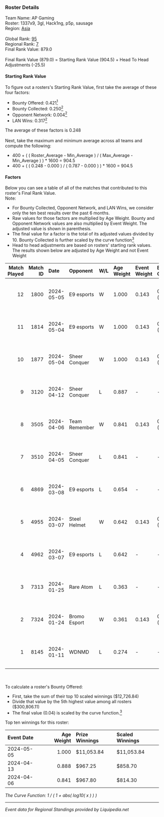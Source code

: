 ### Roster Details<br />
Team Name: AP Gaming<br />
Roster: 1337x9, 3gl, Hack1ng, p5p, sausage<br />
Region: [Asia]( ../standings_asia.md)<br />
<br />
Global Rank: [95](../standings_global.md)<br />
Regional Rank: [7]( ../standings_asia.md)<br />
Final Rank Value:  879.0<br />
<br />
Final Rank Value (879.0) = Starting Rank Value (904.5) + Head To Head Adjustments (-25.5)<br />

#### Starting Rank Value<br />
To figure out a rosters's Starting Rank Value, first take the average of these four factors:<br />
- Bounty Offered: 0.421[<sup>1</sup>](#table2)
- Bounty Collected: 0.250[<sup>2</sup>](#table1)
- Opponent Network: 0.004[<sup>2</sup>](#table1)
- LAN Wins: 0.317[<sup>2</sup>](#table1)

The average of these factors is 0.248<br />
<br />
Next, take the maximum and minimum average across all teams and compute the following:<br />
- 400 + ( ( Roster_Average - Min_Average ) / ( Max_Average - Min_Average ) ) * 1600 = 904.5
- 400 + ( ( 0.248 - 0.000 ) / ( 0.787 - 0.000 ) ) * 1600 = 904.5


#### Factors<br />
Below you can see a table of all of the matches that contributed to this roster's Final Rank Value.<br />
Note:<br />

- For Bounty Collected, Opponent Network, and LAN Wins, we consider only the ten best results over the past 6 months.
- Raw values for those factors are multiplied by Age Weight. Bounty and Opponent Network values are also multiplied by Event Weight. The adjusted value is shown in parenthesis.
- The final value for a factor is the total of its adjusted values divided by 10. Bounty Collected is further scaled by the curve function[<sup>3</sup>](#curveFunction)
- Head to head adjustments are based on rosters' starting rank values. The results shown below are adjusted by Age Weight and not Event Weight
<span id="table1"></span><br />


| Match Played | Match ID | Date       | Opponent      | W/L | Age Weight | Event Weight | Bounty Collected | Opponent Network | LAN Wins  | H2H Adj. | Roster                                 |
| -: | -: | :- | :- | :- | :- | :- | :- | :- | :- | -: | :- |
|           12 |     1800 | 2024-05-05 | E9 esports    | W   | 1.000      | 0.143        | 0.018 (0.003)    | 0.028 (0.004)    | 1 (1.000) |    13.32 | 1337x9, 3gl, Hack1ng, p5p, sausage     |
|           11 |     1814 | 2024-05-04 | E9 esports    | W   | 1.000      | 0.143        | 0.018 (0.003)    | 0.028 (0.004)    | 1 (1.000) |    13.91 | 1337x9, 3gl, Hack1ng, p5p, sausage     |
|           10 |     1877 | 2024-05-04 | Sheer Conquer | W   | 1.000      | 0.143        | 0.017 (0.002)    | 0.151 (0.022)    | 1 (1.000) |    14.24 | 1337x9, 3gl, Hack1ng, p5p, sausage     |
|            9 |     3120 | 2024-04-12 | Sheer Conquer | L   | 0.887      | -            | -                | -                | -         |   -17.33 | 1337x9, 3gl, chengking, p5p, sausage   |
|            8 |     3505 | 2024-04-06 | Team Remember | W   | 0.841      | 0.143        | 0.010 (0.001)    | 0.044 (0.005)    | 0 (0.000) |     7.37 | 1337x9, 3gl, chengking, p5p, sausage   |
|            7 |     3510 | 2024-04-05 | Sheer Conquer | L   | 0.841      | -            | -                | -                | -         |   -17.75 | 1337x9, 3gl, chengking, p5p, sausage   |
|            6 |     4869 | 2024-03-08 | E9 esports    | L   | 0.654      | -            | -                | -                | -         |   -14.31 | 1337x9, 3gl, hack1ng, p5p, PAN1K       |
|            5 |     4955 | 2024-03-07 | Steel Helmet  | W   | 0.642      | 0.143        | 0.012 (0.001)    | 0.087 (0.008)    | 0 (0.000) |     4.96 | 1337x9, 3gl, hack1ng, p5p, PAN1K       |
|            4 |     4962 | 2024-03-07 | E9 esports    | L   | 0.642      | -            | -                | -                | -         |   -14.58 | 1337x9, 3gl, hack1ng, p5p, PAN1K       |
|            3 |     7313 | 2024-01-25 | Rare Atom     | L   | 0.363      | -            | -                | -                | -         |    -8.24 | 1337x9, chengking, hack1ng, p5p, PAN1K |
|            2 |     7324 | 2024-01-24 | Bromo Esport  | W   | 0.361      | 0.143        | 0.000 (0.000)    | 0.000 (0.000)    | 0 (0.000) |     0.66 | 1337x9, chengking, hack1ng, p5p, PAN1K |
|            1 |     8145 | 2024-01-11 | WDNMD         | L   | 0.274      | -            | -                | -                | -         |    -7.78 | 1337x9, chengking, hack1ng, p5p, PAN1K |

<br />
<span id="table2"></span><br />
To calculate a roster's Bounty Offered:<br />

- First, take the sum of their top 10 scaled winnings ($12,726.84)
- Divide that value by the 5th highest value among all rosters ($300,806.11)
- The final value (0.04) is scaled by the curve function.[<sup>3</sup>](#curveFunction)

Top ten winnings for this roster:<br />

| Event Date | Age Weight | Prize Winnings | Scaled Winnings |
| :- | -: | :- | :- |
| 2024-05-05 |      1.000 | $11,053.84     | $11,053.84      |
| 2024-04-13 |      0.888 | $967.25        | $858.70         |
| 2024-04-06 |      0.841 | $967.80        | $814.30         |


<span id="curveFunction"></span>_The Curve Function: 1 / ( 1 + abs( log10( x ) ) )_<br />

---
_Event data for Regional Standings provided by Liquipedia.net_<br />
